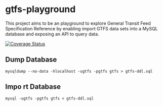 gtfs-playground
===============

This project aims to be an playground to explore General Transit Feed Specification Reference by enabling import GTFS data sets into a MySQL database and exposing an API to query data.

[![Coverage Status](https://coveralls.io/repos/helyx-io/gtfs-playground/badge.png)](https://coveralls.io/r/helyx-io/gtfs-playground)


Dump Database
-------------

    mysqldump --no-data -hlocalhost -ugtfs -pgtfs gtfs > gtfs-ddl.sql
    
    

Impo
rt Database
---------------

    mysql -ugtfs -pgtfs gtfs < gtfs-ddl.sql
